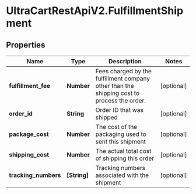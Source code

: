 # UltraCartRestApiV2.FulfillmentShipment

## Properties
Name | Type | Description | Notes
------------ | ------------- | ------------- | -------------
**fulfillment_fee** | **Number** | Fees charged by the fulfillment company other than the shipping cost to process the order. | [optional] 
**order_id** | **String** | Order ID that was shipped | [optional] 
**package_cost** | **Number** | The cost of the packaging used to sent this shipment | [optional] 
**shipping_cost** | **Number** | The actual total cost of shipping this order | [optional] 
**tracking_numbers** | **[String]** | Tracking numbers associated with the shipment | [optional] 


